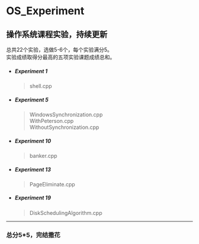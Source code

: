 # OS_Experiment
## 操作系统课程实验，持续更新
总共22个实验，选做5-6个，每个实验满分5。    
实验成绩取得分最高的五项实验课题成绩总和。
* ##### Experiment 1
    > shell.cpp
* ##### Experiment 5
    > WindowsSynchronization.cpp  
    > WithPeterson.cpp  
    > WithoutSynchronization.cpp 
* ##### Experiment 10
    > banker.cpp  
* ##### Experiment 13
    > PageEliminate.cpp  
* ##### Experiment 19
    > DiskSchedulingAlgorithm.cpp
***
### 总分5\*5，完结撒花 
